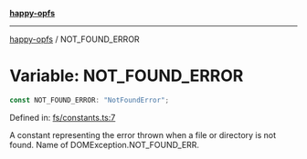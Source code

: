[**happy-opfs**](../README.md)

***

[happy-opfs](../README.md) / NOT\_FOUND\_ERROR

# Variable: NOT\_FOUND\_ERROR

```ts
const NOT_FOUND_ERROR: "NotFoundError";
```

Defined in: [fs/constants.ts:7](https://github.com/JiangJie/happy-opfs/blob/7d6f4902eef2f34868c7991f5501261a1d1ff67a/src/fs/constants.ts#L7)

A constant representing the error thrown when a file or directory is not found.
Name of DOMException.NOT_FOUND_ERR.
